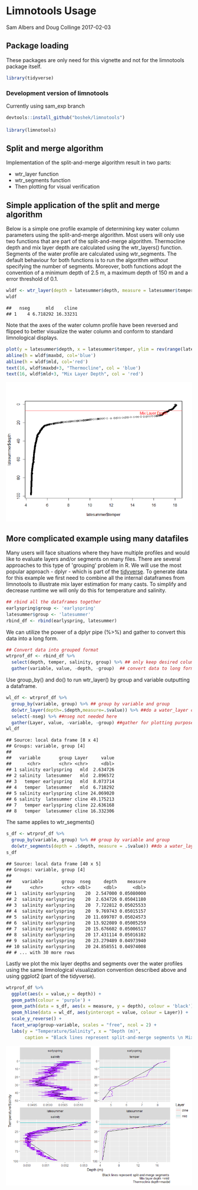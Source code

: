 Limnotools Usage
================
Sam Albers and Doug Collinge
2017-02-03

Package loading
---------------

These packages are only need for this vignette and not for the limnotools package itself.

``` r
library(tidyverse)
```

### Development version of limnotools

Currently using sam\_exp branch

``` r
devtools::install_github("boshek/limnotools")

library(limnotools)
```

Split and merge algorithm
-------------------------

Implementation of the split-and-merge algorithm result in two parts:

-   wtr\_layer function
-   wtr\_segments function
-   Then plotting for visual verification

Simple application of the split and merge algorithm
---------------------------------------------------

Below is a simple one profile example of determining key water column parameters using the split-and-merge algorithm. Most users will only use two functions that are part of the split-and-merge algorithm. Thermocline depth and mix layer depth are calculated using the wtr\_layers() function. Segments of the water profile are calculated using wtr\_segments. The default behaviour for both functions is to run the algorithm *without* specifying the number of segments. Moreover, both functions adopt the convention of a minimum depth of 2.5 m, a maximum depth of 150 m and a error threshold of 0.1.

``` r
wldf <- wtr_layer(depth = latesummer$depth, measure = latesummer$temper)
wldf
```

    ##   nseg      mld    cline
    ## 1    4 6.718292 16.33231

Note that the axes of the water column profile have been reversed and flipped to better visualize the water column and conform to standard limnological displays.

``` r
plot(y = latesummer$depth, x = latesummer$temper, ylim = rev(range(latesummer$depth)))
abline(h = wldf$maxbd, col='blue')
abline(h = wldf$mld, col='red')
text(16, wldf$maxbd+3, "Thermocline", col = 'blue')
text(16, wldf$mld+3, "Mix Layer Depth", col = 'red')
```

![](limnotools_files/figure-markdown_github/unnamed-chunk-4-1.png)

More complicated example using many datafiles
---------------------------------------------

Many users will face situations where they have multiple profiles and would like to evaluate layers and/or segments on many files. There are several approaches to this type of 'grouping' problem in R. We will use the most popular approach - dplyr - which is part of the [tidyverse](https://CRAN.R-project.org/package=tidyverse). To generate data for this example we first need to combine all the internal dataframes from limnotools to illustrate mix layer estimation for many casts. To simplify and decrease runtime we will only do this for temperature and salinity.

``` r
## rbind all the dataframes together
earlyspring$group <- 'earlyspring'
latesummer$group <- 'latesummer'
rbind_df <- rbind(earlyspring, latesummer)
```

We can utilize the power of a dplyr pipe (%&gt;%) and gather to convert this data into a long form.

``` r
## Convert data into grouped format
wtrprof_df <- rbind_df %>%
  select(depth, temper, salinity, group) %>% ## only keep desired columns
  gather(variable, value, -depth, -group)  ## convert data to long format
```

Use group\_by() and do() to run wtr\_layer() by group and variable outputting a dataframe.

``` r
wl_df <- wtrprof_df %>%  
  group_by(variable, group) %>% ## group by variable and group
  do(wtr_layer(depth=.$depth,measure=.$value)) %>% ##do a water_layer calc
  select(-nseg) %>% ##nseg not needed here
  gather(Layer, value, -variable, -group) ##gather for plotting purposes
wl_df
```

    ## Source: local data frame [8 x 4]
    ## Groups: variable, group [4]
    ## 
    ##   variable       group Layer     value
    ##      <chr>       <chr> <chr>     <dbl>
    ## 1 salinity earlyspring   mld  2.634726
    ## 2 salinity  latesummer   mld  2.896572
    ## 3   temper earlyspring   mld  8.073714
    ## 4   temper  latesummer   mld  6.718292
    ## 5 salinity earlyspring cline 24.069020
    ## 6 salinity  latesummer cline 49.175213
    ## 7   temper earlyspring cline 22.636168
    ## 8   temper  latesummer cline 16.332306

The same applies to wtr\_segments()

``` r
s_df <- wtrprof_df %>%  
  group_by(variable, group) %>% ## group by variable and group
  do(wtr_segments(depth = .$depth, measure = .$value)) ##do a water_layer calc
s_df
```

    ## Source: local data frame [40 x 5]
    ## Groups: variable, group [4]
    ## 
    ##    variable       group  nseg     depth    measure
    ##       <chr>       <chr> <dbl>     <dbl>      <dbl>
    ## 1  salinity earlyspring    20  2.547000 0.05080000
    ## 2  salinity earlyspring    20  2.634726 0.05041180
    ## 3  salinity earlyspring    20  7.722812 0.05025533
    ## 4  salinity earlyspring    20  9.769743 0.05015157
    ## 5  salinity earlyspring    20 11.699707 0.05024573
    ## 6  salinity earlyspring    20 13.922089 0.05005259
    ## 7  salinity earlyspring    20 15.676602 0.05006517
    ## 8  salinity earlyspring    20 17.431114 0.05016102
    ## 9  salinity earlyspring    20 23.279489 0.04973940
    ## 10 salinity earlyspring    20 24.858551 0.04974008
    ## # ... with 30 more rows

Lastly we plot the mix layer depths and segments over the water profiles using the same limnological visualization convention described above and using ggplot2 (part of the tidyverse).

``` r
wtrprof_df %>%
  ggplot(aes(x = value,y = depth)) +
  geom_path(colour = 'purple') +
  geom_path(data = s_df, aes(x = measure, y = depth), colour = 'black') +
  geom_hline(data = wl_df, aes(yintercept = value, colour = Layer)) +
  scale_y_reverse() +
  facet_wrap(group~variable, scales = "free", ncol = 2) +
  labs(y = "Temperature/Salinity", x = "Depth (m)", 
       caption = "Black lines represent split-and-merge segments \n Mix layer depth =mld \n  Thermocline depth=maxbd")
```

![](limnotools_files/figure-markdown_github/unnamed-chunk-9-1.png)
